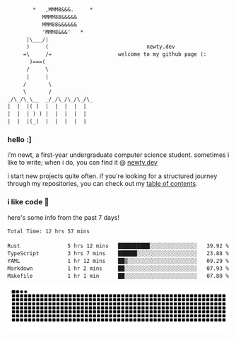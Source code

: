 ```txt
        *   ,MMM8&&&.     *
           MMMM88&&&&&
           MMM88&&&&&&
           'MMM8&&&'   *
      |\___/|
      )     (                               newty.dev
     =\     /=                     welcome to my github page (:
       )===(
      /     \
      |     |
     /       \
     \       /
_/\_/\_\__  _/_/\_/\_/\_/\_
|  |  |( (  |  |  |  |  |
|  |  | ) ) |  |  |  |  |
|  |  |(_(  |  |  |  |  |
```

### hello :]

i'm newt, a first-year undergraduate computer science student. sometimes i like to write; when i do, you can find it @ [newty.dev](https://newty.dev)

i start new projects quite often. if you're looking for a structured journey through my repositories, you can check out my [table of contents](https://github.com/isitreallyalive/toc).

### i like code 🦊

here's some info from the past 7 days!

<!--START_SECTION:waka-->

```txt
Total Time: 12 hrs 57 mins

Rust               5 hrs 12 mins   ██████████░░░░░░░░░░░░░░░   39.92 %
TypeScript         3 hrs 7 mins    ██████░░░░░░░░░░░░░░░░░░░   23.88 %
YAML               1 hr 12 mins    ██▒░░░░░░░░░░░░░░░░░░░░░░   09.29 %
Markdown           1 hr 2 mins     ██░░░░░░░░░░░░░░░░░░░░░░░   07.93 %
Makefile           1 hr 1 min      ██░░░░░░░░░░░░░░░░░░░░░░░   07.80 %
```

<!--END_SECTION:waka-->

![snake commit graph](https://raw.githubusercontent.com/isitreallyalive/isitreallyalive/refs/heads/snake/ctp-mocha-mauve.svg)
